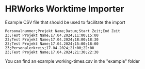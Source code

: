 # HRWorks Worktime Importer
Example CSV file that should be used to facilitate the import
```csv
Personalnummer;Projekt Name;Datum;Start Zeit;End Zeit
23;Test Projekt Name;17.04.2024;11:00;15:00
23;Test Projekt Name;17.04.2024;18:00;18:30
23;Test Projekt Name;17.04.2024;15:00;18:00
23;Personalerkreis;17.04.2024;21:00;22:00
23;Test Projekt Name;17.04.2024;21:30;22:30

```

You can find an example working-times.csv in the "example" folder